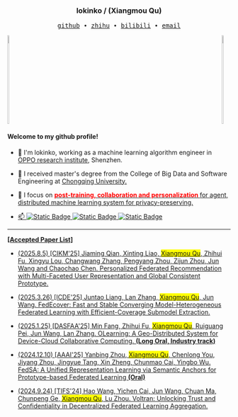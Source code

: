<h3 align="center"> lokinko / (Xiangmou Qu) </h3>

<p align="center">
  <samp>
    <a href="https://github.com/lokinko">github</a> ∙ 
    <a href="https://www.zhihu.com/people/lokinko">zhihu</a> ∙
    <a href="https://space.bilibili.com/8211673">bilibili</a> ∙
    <a href="mailto:lokinko.cs@gmail.com">email</a>
  </samp>
</p>

<div style="display: flex; justify-content: space-between; align-items: center;">
  <a href="https://github.com/anuraghazra/github-readme-stats">
    <img src="https://github-readme-stats.vercel.app/api?username=lokinko&show_icons=true&theme=aura_dark" 
         style="width: 45%; max-width: 400px; height: 200px; object-fit: cover;" />
  </a>
  <a href="https://github.com/anuraghazra/convoychat">
    <img src="https://github-readme-stats.vercel.app/api/top-langs/?username=lokinko&layout=donut" 
         style="width: 45%; max-width: 400px; height: 200px; object-fit: cover;" />
  </a>
</div>

#### Welcome to my github profile!

<!-- languages:start -->
<!-- prettier-ignore-start -->
<!-- markdownlint-disable -->
- 🌻 I'm lokinko, working as a machine learning algorithm engineer in <a href="https://www.oppo.com/en/" style="text-decoration: underline;">OPPO research institute</a>, Shenzhen.

- 🌱 I received master's degree from the College of Big Data and Software Engineering at <a href="https://www.cqu.edu.cn/" style="text-decoration: underline;">Chongqing University.</a>

- 🐯 I focus on **<u><span style="color: red;">post-training, collaboration and personalization </span>** for agent, distributed machine learning system for privacy-preserving.

- 📫 ![Static Badge](https://img.shields.io/badge/personal_wechat-lokinko-gree)  ![Static Badge](https://img.shields.io/badge/QQ-310556100-blue) ![Static Badge](https://img.shields.io/badge/steam-Lokinko-red) 
---

**[Accepted Paper List]**
- (2025.8.5) [CIKM'25] Jiaming Qian, Xinting Liao, <font style="background-color: yellow">Xiangmou Qu</font>, Zhihui Fu, Xingyu Lou, Changwang Zhang, Pengyang Zhou, Zijun Zhou, Jun Wang and Chaochao Chen. Personalized Federated Recommendation with Multi-Faceted User Representation and Global Consistent Prototype.

- (2025.3.26) [ICDE'25] Juntao Liang, Lan Zhang, <font style="background-color: yellow">Xiangmou Qu</font>, Jun Wang. FedEcover: Fast and Stable Converging Model-Heterogeneous Federated Learning with Efficient-Coverage Submodel Extraction.

- (2025.1.25) [DASFAA'25] Min Fang, Zhihui Fu, <font style="background-color: yellow">Xiangmou Qu</font>, Ruiguang Pei, Jun Wang, Lan Zhang. OLearning: A Geo-Distributed System for Device-Cloud Collaborative Computing. **(Long Oral, Industry track)** 

- (2024.12.10) [AAAI'25] Yanbing Zhou, <font style="background-color: yellow">Xiangmou Qu</font>, Chenlong You, Jiyang Zhou, Jingyue Tang, Xin Zheng, Chunmao Cai, Yingbo Wu. FedSA: A Unified Representation Learning via Semantic Anchors for Prototype-based Federated Learning **(Oral)**

- (2024.9.24) [TIFS'24] Hao Wang, Yichen Cai, Jun Wang, Chuan Ma, Chunpeng Ge, <font style="background-color: yellow">Xiangmou Qu</font>, Lu Zhou. Voltran: Unlocking Trust and Confidentiality in Decentralized Federated Learning Aggregation.


<!-- markdownlint-restore -->
<!-- prettier-ignore-end -->
<!-- languages:end -->
